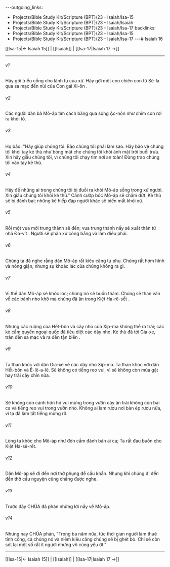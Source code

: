---outgoing_links:
  - Projects/Bible Study Kit/Scripture (BPT)/23 - Isaiah/Isa-15
  - Projects/Bible Study Kit/Scripture (BPT)/23 - Isaiah/Isaiah
  - Projects/Bible Study Kit/Scripture (BPT)/23 - Isaiah/Isa-17
backlinks:
  - Projects/Bible Study Kit/Scripture (BPT)/23 - Isaiah/Isa-15
  - Projects/Bible Study Kit/Scripture (BPT)/23 - Isaiah/Isa-17
---# Isaiah 16

[[Isa-15|← Isaiah 15]] | [[Isaiah]] | [[Isa-17|Isaiah 17 →]]
***



###### v1 
Hãy gởi triều cống cho lãnh tụ của xứ. Hãy gởi một con chiên con từ Sê-la qua sa mạc đến núi của Con gái Xi-ôn . 

###### v2 
Các người đàn bà Mô-áp tìm cách băng qua sông Ạc-nôn như chim con rơi ra khỏi tổ. 

###### v3 
Họ bảo: "Hãy giúp chúng tôi. Bảo chúng tôi phải làm sao. Hãy bảo vệ chúng tôi khỏi tay kẻ thù như bóng mát che chúng tôi khỏi ánh mặt trời buổi trưa. Xin hãy giấu chúng tôi, vì chúng tôi chạy tìm nơi an toàn! Đừng trao chúng tôi vào tay kẻ thù. 

###### v4 
Hãy để những ai trong chúng tôi bị đuổi ra khỏi Mô-áp sống trong xứ ngươi. Xin giấu chúng tôi khỏi kẻ thù." Cảnh cướp bóc Mô-áp sẽ chấm dứt. Kẻ thù sẽ bị đánh bại; những kẻ hiếp đáp người khác sẽ biến mất khỏi xứ. 

###### v5 
Rồi một vua mới trung thành sẽ đến; vua trung thành nầy sẽ xuất thân từ nhà Đa-vít . Người sẽ phân xử công bằng và làm điều phải. 

###### v6 
Chúng ta đã nghe rằng dân Mô-áp rất kiêu căng tự phụ. Chúng rất hợm hĩnh và nóng giận, nhưng sự khoác lác của chúng không ra gì. 

###### v7 
Vì thế dân Mô-áp sẽ khóc lóc; chúng nó sẽ buồn thảm. Chúng sẽ than vãn về các bánh nho khô mà chúng đã ăn trong Kiệt Ha-rê-sết . 

###### v8 
Nhưng các ruộng của Hết-bôn và cây nho của Xíp-ma không thể ra trái; các kẻ cầm quyền ngoại quốc đã tiêu diệt các dây nho. Kẻ thù đã tới Gia-xe, tràn đến sa mạc và ra đến tận biển . 

###### v9 
Ta than khóc với dân Gia-xe về các dây nho Xíp-ma. Ta than khóc với dân Hết-bôn và Ê-lê-a-lê. Sẽ không có tiếng reo vui, vì sẽ không còn mùa gặt hay trái cây chín nữa. 

###### v10 
Sẽ không còn cảnh hớn hở vui mừng trong vườn cây ăn trái không còn bài ca và tiếng reo vui trong vườn nho. Không ai làm rượu nơi bàn ép rượu nữa, vì ta đã làm tắt tiếng mừng rỡ. 

###### v11 
Lòng ta khóc cho Mô-áp như đờn cầm đánh bản ai ca; Ta rất đau buồn cho Kiệt Ha-sê-rết. 

###### v12 
Dân Mô-áp sẽ đi đến nơi thờ phụng để cầu khẩn. Nhưng khi chúng đi đến đền thờ cầu nguyện cũng chẳng được nghe. 

###### v13 
Trước đây CHÚA đã phán những lời nầy về Mô-áp. 

###### v14 
Nhưng nay CHÚA phán, "Trong ba năm nữa, tức thời gian người làm thuê tính công, cả chúng nó và niềm kiêu căng chúng sẽ bị ghét bỏ. Chỉ sẽ còn sót lại một số rất ít người nhưng vô cùng yếu ớt."

***
[[Isa-15|← Isaiah 15]] | [[Isaiah]] | [[Isa-17|Isaiah 17 →]]

